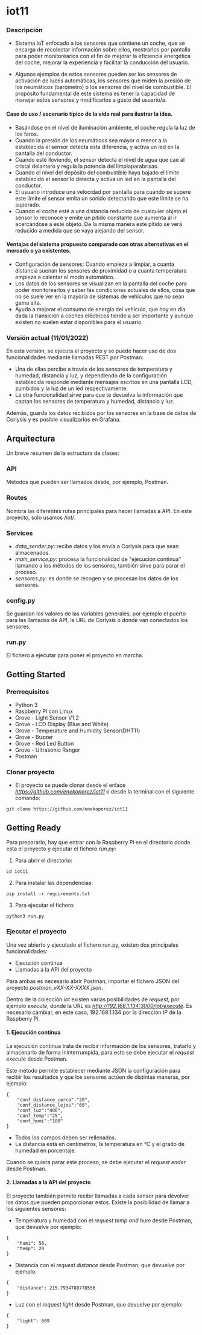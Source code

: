 # iot11

### Descripción
* Sistema IoT enfocado a los sensores que contiene un coche, que se encarga de recolectar información sobre ellos, mostrarlos por pantalla para poder monitorearlos con el fin de mejorar la eficiencia energética del coche, mejorar la experiencia y facilitar la conducción del usuario.

* Algunos ejemplos de estos sensores pueden ser los sensores de activación de luces automáticas, los sensores que miden la presión de los neumáticos (barómetro) o los sensores del nivel de combustible. El propósito fundamental de este sistema es tener la capacidad de manejar estos sensores y modificarlos a gusto del usuario/a.

#### Caso de uso / escenario típico de la vida real para ilustrar la idea.

* Basándose en el nivel de iluminación ambiente, el coche regula la luz de los faros.
* Cuando la presión de los neumáticos sea mayor o menor a la establecida el sensor detecta esta diferencia, y activa un led en la pantalla del conductor.
* Cuando esté lloviendo, el sensor detecta el nivel de agua que cae al cristal delantero y regula la potencia del limpiaparabrisas.
* Cuando el nivel del depósito del combustible haya bajado el límite establecido el sensor lo detecta y activa un led en la pantalla del conductor.
* El usuario introduce una velocidad por pantalla para cuando se supere este límite el sensor emita un sonido detectando que este límite se ha superado. 
* Cuando el coche esté a una distancia reducida de cualquier objeto el sensor lo reconoce y emite un pitido constante que aumenta al ir acercándose a este objeto. De la misma manera este pitido se verá reducido a medida que se vaya alejando del sensor.

#### Ventajas del sistema propuesto comparado con otras alternativas en el mercado o ya existentes.

* Configuración de sensores: Cuando empieza a limpiar, a cuanta distancia suenan los sensores de proximidad o a cuanta temperatura empieza a calentar el modo automático.
* Los datos de los sensores se visualizan en la pantalla del coche para poder monitorearlos y saber las condiciones actuales de ellos, cosa que no se suele ver en la mayoría de sistemas de vehículos que no sean gama alta.
* Ayuda a mejorar el consumo de energía del vehículo, que hoy en día dada la transición a coches eléctricos tiende a ser importante y aunque existen no suelen estar disponibles para el usuario.

### Versión actual (11/01/2022)
En esta versión, se ejecuta el proyecto y se puede hacer uso de dos funcionalidades mediante llamadas REST por Postman:
* Una de ellas percibe a través de los sensores de temperatura y humedad, distancia y luz, y dependiendo de la configuración establecida responde mediante mensajes escritos en una pantalla LCD, zumbidos y la luz de un led respectivamente.   
* La otra funcionalidad sirve para que te devuelva la información que captan los sensores de temperatura y humedad, distancia y luz.

Además, guarda los datos recibidos por los sensores en la base de datos de Corlysis y es posible visualizarlos en Grafana.

## Arquitectura
Un breve resumen de la estructura de clases:
### API
Metodos que pueden ser llamados desde, por ejemplo, Postman.
### Routes
Nombra las diferentes rutas principales para hacer llamadas a API. En este proyecto, solo usamos */iot/*. 
### Services
* *data_sender.py*: recibe datos y los envía a Corlysis para que sean almacenados.
* *main_service.py*: procesa la funcionalidad de "ejecución continua" llamando a los métodos de los sensores, también sirve para parar el proceso. 
* *sensores.py*: es donde se recogen y se procesan los datos de los sensores.
### config.py
Se guardan los valores de las variables generales, por ejemplo el puerto para las llamadas de API, la URL de Corlysis o donde van conectados los sensores.
### run.py
El fichero a ejecutar para poner el proyecto en marcha.

## Getting Started
### Prerrequisitos
* Python 3
* Raspberry Pi con Linux
* Grove - Light Sensor V1.2
* Grove - LCD Display (Blue and White)
* Grove - Temperature and Humidity Sensor(DHT11)
* Grove - Buzzer
* Grove - Red Led Button
* Grove - Ultrasonic Ranger
* Postman

### Clonar proyecto
* El proyecto se puede clonar desde el enlace *https://github.com/enekoperez/iot11* o desde la terminal con el siguiente comando:
```
git clone https://github.com/enekoperez/iot11
```

## Getting Ready
Para prepararlo, hay que entrar con la Raspberry Pi en el directorio donde esta el proyecto y ejecutar el fichero *run.py*:
1. Para abrir el directorio:
```
cd iot11
```
2. Para instalar las dependencias:
```
pip install -r requirements.txt
```
3. Para ejecutar el fichero:
```
python3 run.py
```

### Ejecutar el proyecto
Una vez abierto y ejecutado el fichero run.py, existen dos principales funcionalidades: 
* Ejecución continua
* Llamadas a la API del proyecto

Para ambas es necesario abrir Postman, importar el fichero JSON del proyecto *postman_vXX-XX-XXXX.json*. 

Dentro de la colección *iot* existen varias posibilidades de *request*, por ejemplo *execute*, donde la URL es *http://192.168.1.134:3000/iot/execute*. Es necesario cambiar, en este caso, 192.168.1.134 por la dirección IP de la Raspberry Pi.

#### 1. Ejecución continua
La ejecución continua trata de recibir información de los sensores, tratarlo y almacenarlo de forma ininterrumpida, para esto se debe ejecutar el *request* *execute* desde Postman.

Este método permite establecer mediante JSON la configuración para recibir los resultados y que los sensores actúen de distintas maneras, por ejemplo:
```
{
    "conf_distance_cerca":"20",
    "conf_distance_lejos":"60",
    "conf_luz":"400",
    "conf_temp":"25",
    "conf_humi":"100"
}
```
* Todos los campos deben ser rellenados. 
* La distancia está en centímetros, la temperatura en °C y el grado de humedad en porcentaje.

Cuando se quiera parar este proceso, se debe ejecutar el *request* *ender* desde Postman.

#### 2. Llamadas a la API del proyecto
El proyecto también permite recibir llamadas a cada sensor para devolver los datos que pueden proporcionar estos. Existe la posibilidad de llamar a los siguientes sensores:
* Temperatura y humedad con el *request* *temp and hum* desde Postman, que devuelve por ejemplo:
```
{
    "humi": 56,
    "temp": 20
}
```
* Distancia con el *request* *distance* desde Postman, que devuelve por ejemplo:
```
{
    "distance": 215.7934780778556
}
```
* Luz con el *request* *light* desde Postman, que devuelve por ejemplo:
```
{
    "light": 609
}
```
